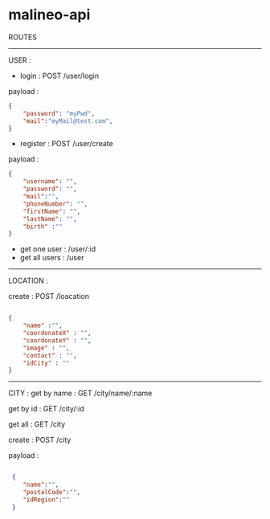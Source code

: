 # malineo-api 



ROUTES

--------

USER :

- login : POST /user/login

 payload : 
```json
{
    "password": "myPwd",
    "mail":"myMail@test.com",
}              
```

- register : POST /user/create

 payload : 
```json
{
    "username": "",
    "password": "",
    "mail":"",
    "phoneNumber": "",
    "firstName": "",
    "lastName": "",
    "birth" :""
}              
```

- get one user  : /user/:id
- get all users : /user
--------

LOCATION : 

create : POST /loacation

```json

{
    "name" :"",
    "coordonateX" : "",
    "coordonateY" : "",
    "image" : "",
    "contact" : "",
    "idCity" : ""
}

```
-------

CITY : 
 get by name : GET /city/name/:name

 get by id   : GET /city/:id

 get all     : GET /city

create       : POST /city

payload : 
```json

 {
    "name":"",
    "postalCode":"",
    "idRegion":""
 }

```